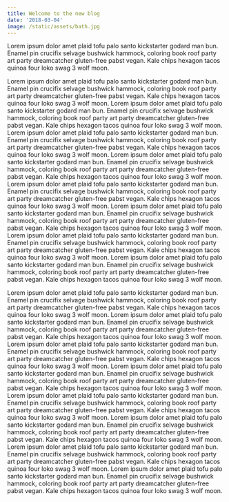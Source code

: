```yaml
---
title: Welcome to the new blog
date: '2018-03-04'
image: /static/assets/bath.jpg
---
```


Lorem ipsum dolor amet plaid tofu palo santo kickstarter godard man bun. Enamel pin crucifix selvage bushwick hammock, coloring book roof party art party dreamcatcher gluten-free pabst vegan. Kale chips hexagon tacos quinoa four loko swag 3 wolf moon.
<!-- excerpt end -->

Lorem ipsum dolor amet plaid tofu palo santo kickstarter godard man bun. Enamel pin crucifix selvage bushwick hammock, coloring book roof party art party dreamcatcher gluten-free pabst vegan. Kale chips hexagon tacos quinoa four loko swag 3 wolf moon. Lorem ipsum dolor amet plaid tofu palo santo kickstarter godard man bun. Enamel pin crucifix selvage bushwick hammock, coloring book roof party art party dreamcatcher gluten-free pabst vegan. Kale chips hexagon tacos quinoa four loko swag 3 wolf moon. Lorem ipsum dolor amet plaid tofu palo santo kickstarter godard man bun. Enamel pin crucifix selvage bushwick hammock, coloring book roof party art party dreamcatcher gluten-free pabst vegan. Kale chips hexagon tacos quinoa four loko swag 3 wolf moon. Lorem ipsum dolor amet plaid tofu palo santo kickstarter godard man bun. Enamel pin crucifix selvage bushwick hammock, coloring book roof party art party dreamcatcher gluten-free pabst vegan. Kale chips hexagon tacos quinoa four loko swag 3 wolf moon. Lorem ipsum dolor amet plaid tofu palo santo kickstarter godard man bun. Enamel pin crucifix selvage bushwick hammock, coloring book roof party art party dreamcatcher gluten-free pabst vegan. Kale chips hexagon tacos quinoa four loko swag 3 wolf moon. Lorem ipsum dolor amet plaid tofu palo santo kickstarter godard man bun. Enamel pin crucifix selvage bushwick hammock, coloring book roof party art party dreamcatcher gluten-free pabst vegan. Kale chips hexagon tacos quinoa four loko swag 3 wolf moon. Lorem ipsum dolor amet plaid tofu palo santo kickstarter godard man bun. Enamel pin crucifix selvage bushwick hammock, coloring book roof party art party dreamcatcher gluten-free pabst vegan. Kale chips hexagon tacos quinoa four loko swag 3 wolf moon. Lorem ipsum dolor amet plaid tofu palo santo kickstarter godard man bun. Enamel pin crucifix selvage bushwick hammock, coloring book roof party art party dreamcatcher gluten-free pabst vegan. Kale chips hexagon tacos quinoa four loko swag 3 wolf moon.

Lorem ipsum dolor amet plaid tofu palo santo kickstarter godard man bun. Enamel pin crucifix selvage bushwick hammock, coloring book roof party art party dreamcatcher gluten-free pabst vegan. Kale chips hexagon tacos quinoa four loko swag 3 wolf moon. Lorem ipsum dolor amet plaid tofu palo santo kickstarter godard man bun. Enamel pin crucifix selvage bushwick hammock, coloring book roof party art party dreamcatcher gluten-free pabst vegan. Kale chips hexagon tacos quinoa four loko swag 3 wolf moon. Lorem ipsum dolor amet plaid tofu palo santo kickstarter godard man bun. Enamel pin crucifix selvage bushwick hammock, coloring book roof party art party dreamcatcher gluten-free pabst vegan. Kale chips hexagon tacos quinoa four loko swag 3 wolf moon. Lorem ipsum dolor amet plaid tofu palo santo kickstarter godard man bun. Enamel pin crucifix selvage bushwick hammock, coloring book roof party art party dreamcatcher gluten-free pabst vegan. Kale chips hexagon tacos quinoa four loko swag 3 wolf moon. Lorem ipsum dolor amet plaid tofu palo santo kickstarter godard man bun. Enamel pin crucifix selvage bushwick hammock, coloring book roof party art party dreamcatcher gluten-free pabst vegan. Kale chips hexagon tacos quinoa four loko swag 3 wolf moon. Lorem ipsum dolor amet plaid tofu palo santo kickstarter godard man bun. Enamel pin crucifix selvage bushwick hammock, coloring book roof party art party dreamcatcher gluten-free pabst vegan. Kale chips hexagon tacos quinoa four loko swag 3 wolf moon. Lorem ipsum dolor amet plaid tofu palo santo kickstarter godard man bun. Enamel pin crucifix selvage bushwick hammock, coloring book roof party art party dreamcatcher gluten-free pabst vegan. Kale chips hexagon tacos quinoa four loko swag 3 wolf moon. Lorem ipsum dolor amet plaid tofu palo santo kickstarter godard man bun. Enamel pin crucifix selvage bushwick hammock, coloring book roof party art party dreamcatcher gluten-free pabst vegan. Kale chips hexagon tacos quinoa four loko swag 3 wolf moon.
